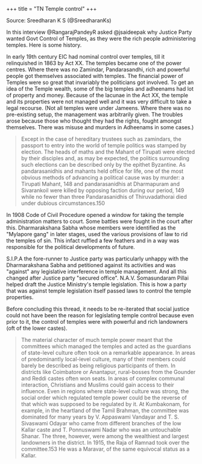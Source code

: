 +++
title = "TN Temple control"
+++

Source: Sreedharan K S (@SreedharanKs)

In this interview @RangarajPandeyR asked @jsaideepak why Justice Party wanted Govt Control of Temples, as they were the rich people administering temples. Here is some history. 

In early 19th century EIC had nominal control over temples, till it relinquished in 1863 by Act XX. The temples became one of the power centres. Where there was no Zamindar, Pandarasandhi, rich and powerful people got themselves associated with temples. The financial power of Temples were so great that invariably the politicians got involved. To get an idea of the Temple wealth, some of the big temples and adheenams had lot of property and money. Because of the lacunae in the Act XX, the temple and its properties were not managed well and it was very difficult to take a legal recourse. (Not all temples were under Jameens. Where there was no pre-existing setup, the management was arbitrarily given. The troubles arose because those who thought they had the rights, fought amongst themselves. There was misuse and murders in Adheenams in some cases.)

> Except in the case of hereditary trustees such as zamindars, the passport to entry into the world of temple politics was stamped by election. The heads of maths and the Mahant of Tirupati were elected by their disciples and, as may be expected, the politics surrounding such elections can be described only by the epithet Byzantine. As pandarasanidhis and mahants held office for life, one of the most obvious methods of advancing a political cause was by murder: a Tirupati Mahant, 148 and pandarasanidhis at Dharmapuram and Sivarankoil were killed by opposing faction during our period, 149 while no fewer than three Pandarasanidhis of Thiruvadathorai died under dubious circumstances.150

In 1908 Code of Civil Procedure opened a window for taking the temple administration matters to court. Some battles were fought in the court after this. Dharmarakshana Sabha whose members were identified as the "Mylapore gang" in later stages, used the various provisions of law to rid the temples of sin. This infact ruffled a few feathers and in a way was responsible for the political developments of future. 

S.I.P.A the fore-runner to Justice party was particularly unhappy with the Dharmarakshana Sabha and petitioned against its activities and was "against" any legislative interference in temple management. And all this changed after Justice party "secured office". N.A.V. Somasundaram Pillai helped draft the Justice Ministry's temple legislation. This is how a party that was against temple legislation itself passed laws to control the temple properties. 

Before concluding this thread, it needs to be re-iterated that social justice could not have been the reason for legislating temple control because even prior to it, the control of temples were with powerful and rich landowners (oft of the lower castes). 

> The material character of much temple power meant that the committees which managed the temples and acted as the guardians of state-level culture often took on a remarkable appearance. In areas of predominantly local-level culture, many of their members could barely be described as being religious participants of them. In districts like Coimbatore or Anantapur, rural-bosses from the Gounder and Reddi castes often won seats. In areas of complex communal interaction, Christians and Muslims could gain access to their influence. Even in regions where state-level culture was strong, the social order which regulated temple power could be the reverse of that which was supposed to be regulated by it. At Kumbakonam, for example, in the heartland of the Tamil Brahman, the committee was dominated for many years by V. Appaswami Vandayar and T. S. Sivaswami Odayar who came from different branches of the low Kallar caste and T. Ponnuswami Nadar who was an untouchable Shanar. The three, however, were among the wealthiest and largest landowners in the district. In 1915, the Raja of Ramnad took over the committee.153 He was a Maravar, of the same equivocal status as a Kallar.
